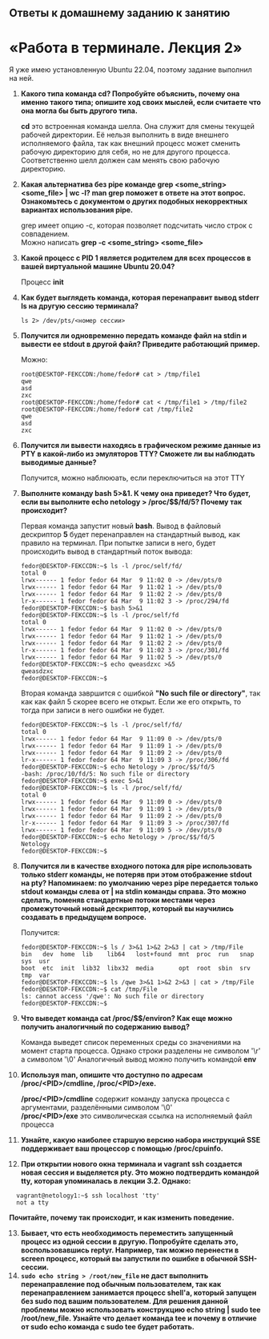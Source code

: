 
## Ответы к домашнему заданию к занятию
# «Работа в терминале. Лекция 2»

  Я уже имею установленную Ubuntu 22.04, поэтому задание выполнил на ней.
  
  1. **Какого типа команда cd? Попробуйте объяснить, почему она именно такого типа; опишите ход своих мыслей, если считаете что она могла бы быть другого типа.**
  
     **cd** это встроенная команда шелла. Она служит для смены текущей рабочей директории. Её нельзя выполнить в виде внешнего исполняемого файла,
     так как внешний процесс может сменить рабочую директорию для себя, но не для другого процесса. Соответственно шелл должен сам менять свою рабочую директорию.

  2. **Какая альтернатива без pipe команде grep <some_string> <some_file> | wc -l? man grep поможет в ответе на этот вопрос. Ознакомьтесь с документом о других подобных некорректных вариантах использования pipe.**

     grep имеет опцию -c, которая позволяет подсчитать число строк с совпадением.  
     Можно написать **grep -c <some_string> <some_file>**
     
  3. **Какой процесс с PID 1 является родителем для всех процессов в вашей виртуальной машине Ubuntu 20.04?**

     Процесс **init**

  4. **Как будет выглядеть команда, которая перенаправит вывод stderr ls на другую сессию терминала?**

     `ls 2> /dev/pts/<номер сессии>`

  5. **Получится ли одновременно передать команде файл на stdin и вывести ее stdout в другой файл? Приведите работающий пример.**
  
     Можно:
     ```
     root@DESKTOP-FEKCCDN:/home/fedor# cat > /tmp/file1
     qwe
     asd
     zxc
     root@DESKTOP-FEKCCDN:/home/fedor# cat < /tmp/file1 > /tmp/file2
     root@DESKTOP-FEKCCDN:/home/fedor# cat /tmp/file2
     qwe
     asd
     zxc
     ```

  6. **Получится ли вывести находясь в графическом режиме данные из PTY в какой-либо из эмуляторов TTY? Сможете ли вы наблюдать выводимые данные?**

     Получится, можно наблююать, если переключиться на этот TTY

  7. **Выполните команду bash 5>&1. К чему она приведет? Что будет, если вы выполните echo netology > /proc/$$/fd/5? Почему так происходит?**

     Первая команда запустит новый **bash**. Вывод в файловый дескриптор **5** будет перенаправлен на стандартный вывод, как правило на терминал.
     При попытке записи в него, будет происходить вывод в стандартный поток вывода:
     ```
     fedor@DESKTOP-FEKCCDN:~$ ls -l /proc/self/fd/
     total 0
     lrwx------ 1 fedor fedor 64 Mar  9 11:02 0 -> /dev/pts/0
     lrwx------ 1 fedor fedor 64 Mar  9 11:02 1 -> /dev/pts/0
     lrwx------ 1 fedor fedor 64 Mar  9 11:02 2 -> /dev/pts/0
     lr-x------ 1 fedor fedor 64 Mar  9 11:02 3 -> /proc/294/fd
     fedor@DESKTOP-FEKCCDN:~$ bash 5>&1
     fedor@DESKTOP-FEKCCDN:~$ ls -l /proc/self/fd
     total 0
     lrwx------ 1 fedor fedor 64 Mar  9 11:02 0 -> /dev/pts/0
     lrwx------ 1 fedor fedor 64 Mar  9 11:02 1 -> /dev/pts/0
     lrwx------ 1 fedor fedor 64 Mar  9 11:02 2 -> /dev/pts/0
     lr-x------ 1 fedor fedor 64 Mar  9 11:02 3 -> /proc/301/fd
     lrwx------ 1 fedor fedor 64 Mar  9 11:02 5 -> /dev/pts/0
     fedor@DESKTOP-FEKCCDN:~$ echo qweasdzxc >&5
     qweasdzxc
     fedor@DESKTOP-FEKCCDN:~$
     ```
     Вторая команда завршится с ошибкой **"No such file or directory"**, так как как файл 5 скорее всего не открыт. Если же его открыть,
     то тогда при записи в него ошибки не будет.
     ```
     fedor@DESKTOP-FEKCCDN:~$ ls -l /proc/self/fd/
     total 0
     lrwx------ 1 fedor fedor 64 Mar  9 11:09 0 -> /dev/pts/0
     lrwx------ 1 fedor fedor 64 Mar  9 11:09 1 -> /dev/pts/0
     lrwx------ 1 fedor fedor 64 Mar  9 11:09 2 -> /dev/pts/0
     lr-x------ 1 fedor fedor 64 Mar  9 11:09 3 -> /proc/306/fd
     fedor@DESKTOP-FEKCCDN:~$ echo Netology > /proc/$$/fd/5
     -bash: /proc/10/fd/5: No such file or directory
     fedor@DESKTOP-FEKCCDN:~$ exec 5>&1
     fedor@DESKTOP-FEKCCDN:~$ ls -l /proc/self/fd/
     total 0
     lrwx------ 1 fedor fedor 64 Mar  9 11:09 0 -> /dev/pts/0
     lrwx------ 1 fedor fedor 64 Mar  9 11:09 1 -> /dev/pts/0
     lrwx------ 1 fedor fedor 64 Mar  9 11:09 2 -> /dev/pts/0
     lr-x------ 1 fedor fedor 64 Mar  9 11:09 3 -> /proc/307/fd
     lrwx------ 1 fedor fedor 64 Mar  9 11:09 5 -> /dev/pts/0
     fedor@DESKTOP-FEKCCDN:~$ echo Netology > /proc/$$/fd/5
     Netology
     fedor@DESKTOP-FEKCCDN:~$
     ```

  8. **Получится ли в качестве входного потока для pipe использовать только stderr команды, не потеряв при этом отображение stdout на pty? Напоминаем: по умолчанию через pipe передается только stdout команды слева от | на stdin команды справа. Это можно сделать, поменяв стандартные потоки местами через промежуточный новый дескриптор, который вы научились создавать в предыдущем вопросе.**

     Получится:
     ```
     fedor@DESKTOP-FEKCCDN:~$ ls / 3>&1 1>&2 2>&3 | cat > /tmp/File
     bin   dev  home  lib    lib64   lost+found  mnt  proc  run   snap  sys  usr
     boot  etc  init  lib32  libx32  media       opt  root  sbin  srv   tmp  var
     fedor@DESKTOP-FEKCCDN:~$ ls /qwe 3>&1 1>&2 2>&3 | cat > /tmp/File
     fedor@DESKTOP-FEKCCDN:~$ cat /tmp/File
     ls: cannot access '/qwe': No such file or directory
     fedor@DESKTOP-FEKCCDN:~$
     ```
  9. **Что выведет команда cat /proc/$$/environ? Как еще можно получить аналогичный по содержанию вывод?**

     Команда выведет список переменных среды со значениями на момент старта процесса. Однако строки разделены не символом '\r' а символом '\0'
     Аналогичный вывод можно получить командой **env**

  10. **Используя man, опишите что доступно по адресам /proc/\<PID\>/cmdline, /proc/\<PID\>/exe.**
  
      **/proc/\<PID\>/cmdline** содержит команду запуска процесса c аргументами, разделёнными символом '\0'  
      **/proc/\<PID\>/exe** это символическая ссылка на исполняемый файл процесса

  11. **Узнайте, какую наиболее старшую версию набора инструкций SSE поддерживает ваш процессор с помощью /proc/cpuinfo.**

  12. **При открытии нового окна терминала и vagrant ssh создается новая сессия и выделяется pty. Это можно подтвердить командой tty, которая упоминалась в лекции 3.2. Однако:**
 
  ```
    vagrant@netology1:~$ ssh localhost 'tty'
    not a tty
  ```
  
  **Почитайте, почему так происходит, и как изменить поведение.**

  13. **Бывает, что есть необходимость переместить запущенный процесс из одной сессии в другую. Попробуйте сделать это, воспользовавшись reptyr. Например, так можно перенести в screen процесс, который вы запустили по ошибке в обычной SSH-сессии.**
  14. **`sudo echo string > /root/new_file` не даст выполнить перенаправление под обычным пользователем, так как перенаправлением занимается процесс shell'а, который запущен без sudo под вашим пользователем. Для решения данной проблемы можно использовать конструкцию echo string | sudo tee /root/new_file. Узнайте что делает команда tee и почему в отличие от sudo echo команда с sudo tee будет работать.**
